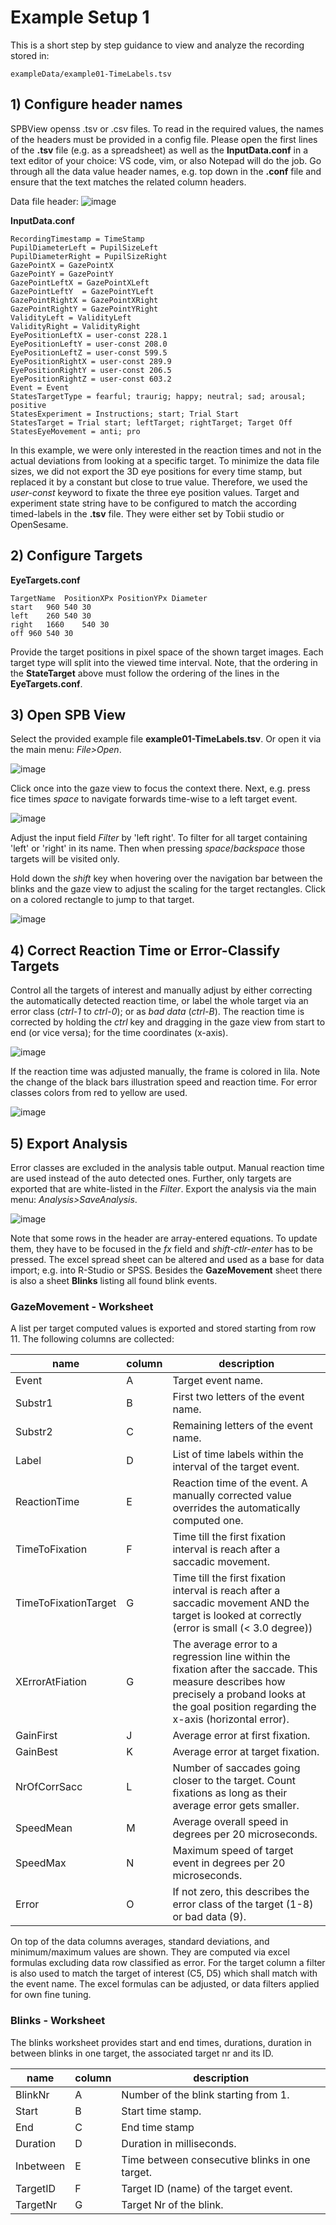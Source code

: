 # Example Setup 1
This is a short step by step guidance to view and analyze the recording stored in:  
```
exampleData/example01-TimeLabels.tsv
```


## 1) Configure header names

SPBView openss .tsv or .csv files. To read in the required values, the names of the headers must be provided in a config file. 
Please open the first lines of the __.tsv__ file (e.g. as a spreadsheet) as well as the __InputData.conf__ in a text editor of your choice: VS code, vim, or also Notepad will do the job.
Go through all the data value header names, e.g. top down in the __.conf__ file and ensure that the text matches the related column headers.

Data file header:
![image](https://github.com/user-attachments/assets/fc33e94a-3954-4b97-bb35-3a124b43d7d1)

__InputData.conf__
```
RecordingTimestamp = TimeStamp
PupilDiameterLeft = PupilSizeLeft
PupilDiameterRight = PupilSizeRight
GazePointX = GazePointX
GazePointY = GazePointY
GazePointLeftX = GazePointXLeft
GazePointLeftY  = GazePointYLeft
GazePointRightX = GazePointXRight
GazePointRightY = GazePointYRight
ValidityLeft = ValidityLeft
ValidityRight = ValidityRight
EyePositionLeftX = user-const 228.1
EyePositionLeftY = user-const 208.0
EyePositionLeftZ = user-const 599.5
EyePositionRightX = user-const 289.9
EyePositionRightY = user-const 206.5
EyePositionRightZ = user-const 603.2
Event = Event
StatesTargetType = fearful; traurig; happy; neutral; sad; arousal; positive
StatesExperiment = Instructions; start; Trial Start
StatesTarget = Trial start; leftTarget; rightTarget; Target Off
StatesEyeMovement = anti; pro
```
In this example, we were only interested in the reaction times and not in the actual deviations from looking at a specific target. To minimize the data file sizes, we did not export the 3D eye positions for every time stamp, but replaced it by a constant but close to true value. Therefore, we used the _user-const_ keyword to fixate the three eye position values.
Target and experiment state string have to be configured to match the according timed-labels in the __.tsv__ file. They were either set by Tobii studio or OpenSesame. 


## 2) Configure Targets
__EyeTargets.conf__
```
TargetName	PositionXPx	PositionYPx	Diameter
start	960	540	30
left	260	540	30
right	1660	540	30
off	960	540	30
```
Provide the target positions in pixel space of the shown target images. Each target type will split into the viewed time interval. Note, that the ordering in the __StateTarget__ above must follow the ordering of the lines in the __EyeTargets.conf__.


## 3) Open SPB View

Select the provided example file __example01-TimeLabels.tsv__. Or open it via the main menu: _File>Open_.

 ![image](https://github.com/user-attachments/assets/161f597f-84fa-453b-a7bc-7423c459cc40)

 Click once into the gaze view to focus the context there. Next, e.g. press fice times _space_ to navigate forwards time-wise to a left target event.

 ![image](https://github.com/user-attachments/assets/3779e3c2-f2e5-45a6-818a-9204c2a405c6)

Adjust the input field _Filter_ by 'left right'. To filter for all target containing 'left' or 'right' in its name. Then when pressing _space_/_backspace_ those targets will be visited only.

 Hold down the _shift_ key when hovering over the navigation bar between the blinks and the gaze view to adjust the scaling for the target rectangles. Click on a colored rectangle to jump to that target.
 
 ![image](https://github.com/user-attachments/assets/13dbbe16-ada1-41e1-b768-fe5173482ca8)


## 4) Correct Reaction Time or Error-Classify Targets

Control all the targets of interest and manually adjust by either correcting the automatically detected reaction time, or label the whole target via an error class (_ctrl-1_ to _ctrl-0_); or as _bad data_ (_ctrl-B_). The reaction time is corrected by holding the _ctrl_ key and dragging in the gaze view from start to end (or vice versa); for the time coordinates (x-axis).

![image](https://github.com/user-attachments/assets/138797bf-8bdd-4e97-af86-6a66fd23a417)

If the reaction time was adjusted manually, the frame is colored in lila. Note the change of the black bars illustration speed and reaction time. For error classes colors from red to yellow are used.

![image](https://github.com/user-attachments/assets/cfa3e14e-68e9-4409-bed5-690e129ea7aa)


## 5) Export Analysis

Error classes are excluded in the analysis table output. Manual reaction time are used instead of the auto detected ones. Further, only targets are exported that are white-listed in the _Filter_.
Export the analysis via the main menu: _Analysis>SaveAnalysis_.

![image](https://github.com/user-attachments/assets/95738e8e-a627-478c-99cb-4fc528b58c31)

Note that some rows in the header are array-entered equations. To update them, they have to be focused in the _fx_ field and _shift-ctlr-enter_ has to be pressed.
The excel spread sheet can be altered and used as a base for data import; e.g. into R-Studio or SPSS.
Besides the __GazeMovement__ sheet there is also a sheet __Blinks__ listing all found blink events. 

### GazeMovement - Worksheet

A list per target computed values is exported and stored starting from row 11. The following columns are collected:

| name | column | description |
| --- | --- | --- |
| Event | A | Target event name. |
| Substr1 | B | First two letters of the event name. |
| Substr2 | C | Remaining letters of the event name. |
| Label | D | List of time labels within the interval of the target event. |
| ReactionTime | E | Reaction time of the event. A manually corrected value overrides the automatically computed one. |
| TimeToFixation | F | Time till the first fixation interval is reach after a saccadic movement. |
| TimeToFixationTarget | G | Time till the first fixation interval is reach after a saccadic movement AND the target is looked at correctly (error is small (< 3.0 degree)) |
| XErrorAtFiation | G | The average  error to a regression line within the fixation after the saccade. This measure describes how precisely a proband looks at the goal position regarding the x-axis (horizontal error). |
| GainFirst | J | Average error at first fixation. |
| GainBest | K | Average error at target fixation. |
| NrOfCorrSacc | L | Number of saccades going closer to the target. Count fixations as long as their average error gets smaller. |
| SpeedMean | M | Average overall speed in degrees per 20 microseconds. |
| SpeedMax | N | Maximum speed of target event in degrees per 20 microseconds.|
| Error | O | If not zero, this describes the error class of the target (1-8) or bad data (9).|

On top of the data columns averages, standard deviations, and minimum/maximum values are shown. They are computed via excel formulas excluding data row classified as error. For the target column a filter is also used to match the target of interest (C5, D5) which shall match with the event name. The excel formulas can be adjusted, or data filters applied for own fine tuning.

### Blinks - Worksheet

The blinks worksheet provides start and end times, durations, duration in between blinks in one target, the associated target nr and its ID.

| name | column | description |
| --- | --- | --- |
| BlinkNr | A | Number of the blink starting from 1. |
| Start | B | Start time stamp. |
| End | C | End time stamp |
| Duration | D | Duration in milliseconds. |
| Inbetween | E | Time between consecutive blinks in one target. |
| TargetID | F | Target ID (name) of the target event. |
| TargetNr | G | Target Nr of the blink. |
